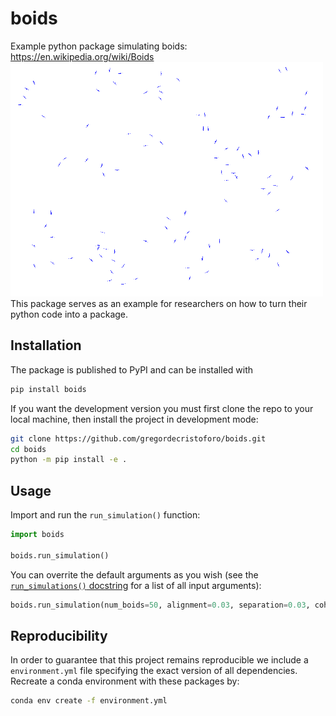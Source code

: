 # boids

Example python package simulating boids: https://en.wikipedia.org/wiki/Boids
<img src="https://github.com/gregordecristoforo/boids/blob/main/readme_assets/boids.gif" alt="Boids evolution" width="500" />
This package serves as an example for researchers on how to turn their python code into a package.

## Installation
The package is published to PyPI and can be installed with
```sh
pip install boids
```

If you want the development version you must first clone the repo to your local machine,
then install the project in development mode:

```sh
git clone https://github.com/gregordecristoforo/boids.git
cd boids
python -m pip install -e .
```

## Usage
Import and run the `run_simulation()` function:
```Python
import boids

boids.run_simulation()
```

You can overrite the default arguments as you wish (see the [`run_simulations()` docstring](https://github.com/gregordecristoforo/boids/blob/main/boids/simulation.py) for a list of all input arguments):
```Python
boids.run_simulation(num_boids=50, alignment=0.03, separation=0.03, cohesion=0.02)
```

## Reproducibility
In order to guarantee that this project remains reproducible we include a `environment.yml` file specifying the exact version of all dependencies. Recreate a conda environment with these packages by:
```sh
conda env create -f environment.yml
``` 
